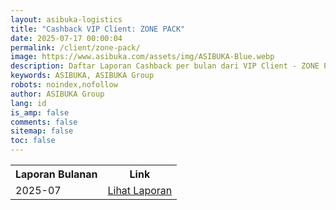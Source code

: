 ```yaml
---
layout: asibuka-logistics
title: "Cashback VIP Client: ZONE PACK"
date: 2025-07-17 00:00:04
permalink: /client/zone-pack/
image: https://www.asibuka.com/assets/img/ASIBUKA-Blue.webp
description: Daftar Laporan Cashback per bulan dari VIP Client - ZONE PACK.
keywords: ASIBUKA, ASIBUKA Group
robots: noindex,nofollow
author: ASIBUKA Group
lang: id
is_amp: false
comments: false
sitemap: false
toc: false
---
```

<div class='table-container'>
<table>
<tr>
<th>Laporan Bulanan</th><th>Link</th>
</tr>
<tr>
<td>2025-07</td>
<td><a class='btn block' title='Lihat Laporan' href='{{ page.url | replace: "/amp/" , "" }}?function=komisi-asibuka-logistics&title=VIP%20-%20ZONE%20PACK%20Periode%202025-7&title1=Ringkasan&id1=2PACX-1vTPeqxEnkAUsKekA0eIwQVVYkwNwbjolgYHMSLBbMgM4vK9WStDfwXZW6raUkGvqah1BSPc7WXHCYa0&gid1=1497796779'>Lihat Laporan</a></td>
</tr>
</table>
</div>